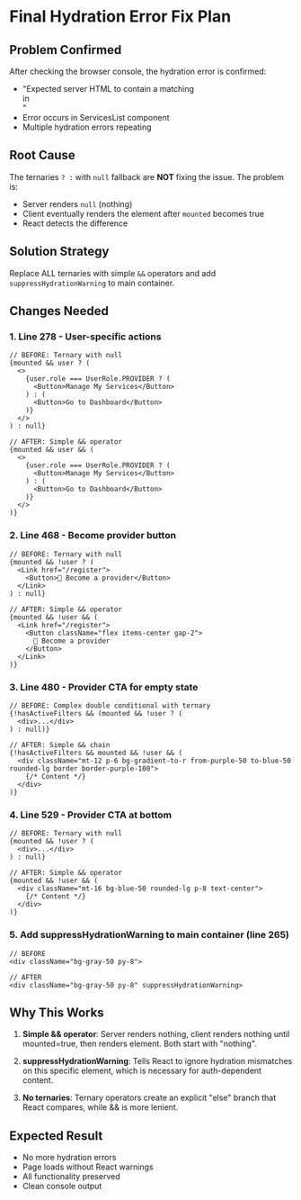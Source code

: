 # Final Hydration Error Fix Plan

## Problem Confirmed
After checking the browser console, the hydration error is confirmed:
- "Expected server HTML to contain a matching <div> in <div>"
- Error occurs in ServicesList component
- Multiple hydration errors repeating

## Root Cause

The ternaries `? :` with `null` fallback are **NOT** fixing the issue. The problem is:
- Server renders `null` (nothing)
- Client eventually renders the element after `mounted` becomes true
- React detects the difference

## Solution Strategy

Replace ALL ternaries with simple `&&` operators and add `suppressHydrationWarning` to main container.

## Changes Needed

### 1. Line 278 - User-specific actions
```tsx
// BEFORE: Ternary with null
{mounted && user ? (
  <>
    {user.role === UserRole.PROVIDER ? (
      <Button>Manage My Services</Button>
    ) : (
      <Button>Go to Dashboard</Button>
    )}
  </>
) : null}

// AFTER: Simple && operator
{mounted && user && (
  <>
    {user.role === UserRole.PROVIDER ? (
      <Button>Manage My Services</Button>
    ) : (
      <Button>Go to Dashboard</Button>
    )}
  </>
)}
```

### 2. Line 468 - Become provider button
```tsx
// BEFORE: Ternary with null
{mounted && !user ? (
  <Link href="/register">
    <Button>🏪 Become a provider</Button>
  </Link>
) : null}

// AFTER: Simple && operator
{mounted && !user && (
  <Link href="/register">
    <Button className="flex items-center gap-2">
      🏪 Become a provider
    </Button>
  </Link>
)}
```

### 3. Line 480 - Provider CTA for empty state
```tsx
// BEFORE: Complex double conditional with ternary
{!hasActiveFilters && (mounted && !user ? (
  <div>...</div>
) : null)}

// AFTER: Simple && chain
{!hasActiveFilters && mounted && !user && (
  <div className="mt-12 p-6 bg-gradient-to-r from-purple-50 to-blue-50 rounded-lg border border-purple-100">
    {/* Content */}
  </div>
)}
```

### 4. Line 529 - Provider CTA at bottom
```tsx
// BEFORE: Ternary with null
{mounted && !user ? (
  <div>...</div>
) : null}

// AFTER: Simple && operator
{mounted && !user && (
  <div className="mt-16 bg-blue-50 rounded-lg p-8 text-center">
    {/* Content */}
  </div>
)}
```

### 5. Add suppressHydrationWarning to main container (line 265)
```tsx
// BEFORE
<div className="bg-gray-50 py-8">

// AFTER
<div className="bg-gray-50 py-8" suppressHydrationWarning>
```

## Why This Works

1. **Simple && operator**: Server renders nothing, client renders nothing until mounted=true, then renders element. Both start with "nothing".

2. **suppressHydrationWarning**: Tells React to ignore hydration mismatches on this specific element, which is necessary for auth-dependent content.

3. **No ternaries**: Ternary operators create an explicit "else" branch that React compares, while && is more lenient.

## Expected Result

- No more hydration errors
- Page loads without React warnings
- All functionality preserved
- Clean console output

